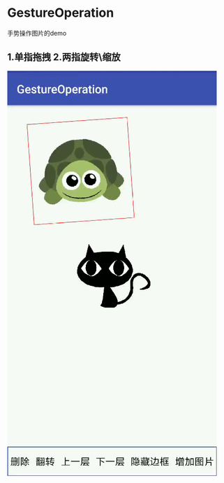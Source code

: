 # GestureOperation
手势操作图片的demo

1.单指拖拽
2.两指旋转\缩放
-----------------------------------------------------------   

![image](https://github.com/yanxiaopo/GestureOperation/blob/master/app/src/main/res/drawable/preview.gif)

